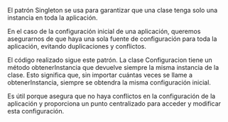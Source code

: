 El patrón Singleton se usa para garantizar que una clase tenga solo una instancia en toda la aplicación.

En el caso de la configuración inicial de una aplicación, queremos asegurarnos de que haya una sola fuente de configuración para toda la aplicación, evitando duplicaciones y conflictos.

El código realizado sigue este patrón. La clase Configuracion tiene un método obtenerInstancia que devuelve siempre la misma instancia de la clase. Esto significa que, sin importar cuántas veces se llame a obtenerInstancia, siempre se obtendra la misma configuración inicial.

Es útil porque asegura que no haya conflictos en la configuración de la aplicación y proporciona un punto centralizado para acceder y modificar esta configuración.